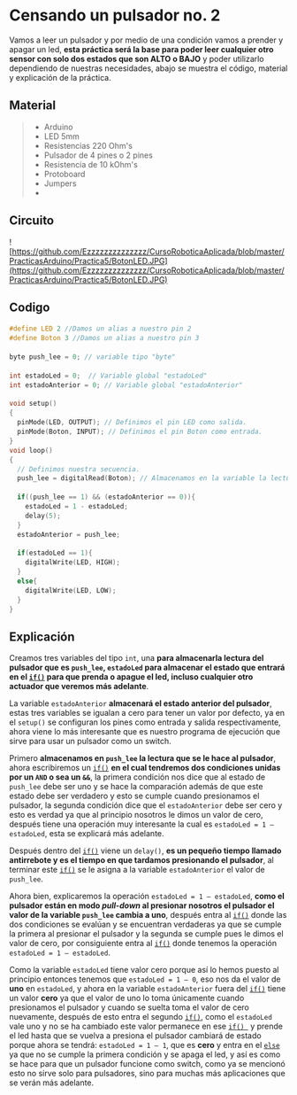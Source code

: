 # Censando un pulsador no. 2
Vamos a leer un pulsador y por medio de una condición vamos a prender y apagar un led, **esta práctica será la base para poder leer cualquier otro sensor con solo dos estados que son ALTO o BAJO** y poder utilizarlo dependiendo de nuestras necesidades, abajo se muestra el código, material y explicación de la práctica.

## Material
> - Arduino
> - LED 5mm 
> - Resistencias 220 Ohm's 
> - Pulsador de 4 pines o 2 pines
> - Resistencia de 10 kOhm's
> - Protoboard
> - Jumpers
> - 
## Circuito
![https://github.com/Ezzzzzzzzzzzzzz/CursoRoboticaAplicada/blob/master/PracticasArduino/Practica5/BotonLED.JPG](https://github.com/Ezzzzzzzzzzzzzz/CursoRoboticaAplicada/blob/master/PracticasArduino/Practica5/BotonLED.JPG)

## Codigo
```c
#define LED 2 //Damos un alias a nuestro pin 2
#define Boton 3 //Damos un alias a nuestro pin 3

byte push_lee = 0; // variable tipo "byte"

int estadoLed = 0;	// Variable global "estadoLed"
int estadoAnterior = 0; // Variable global "estadoAnterior"

void setup()
{
  pinMode(LED, OUTPUT); // Definimos el pin LED como salida.
  pinMode(Boton, INPUT); // Definimos el pin Boton como entrada.
}
void loop()
{
  // Definimos nuestra secuencia.
  push_lee = digitalRead(Boton); // Almacenamos en la variable la lectura del boton.
  
  if((push_lee == 1) && (estadoAnterior == 0)){ 
    estadoLed = 1 - estadoLed;
    delay(5);
  }
  estadoAnterior = push_lee;
  
  if(estadoLed == 1){
    digitalWrite(LED, HIGH);
  }
  else{
    digitalWrite(LED, LOW); 
  }
}
```
## Explicación

Creamos tres variables del tipo ``int``, una **para almacenarla lectura del pulsador que es ``push_lee``, ``estadoLed`` para almacenar el estado que entrará en el [``if()``](https://github.com/Ezzzzzzzzzzzzzz/CursoRoboticaAplicada/blob/master/Sentencias/Sentencia%20if.md) para que prenda o apague el led, incluso cualquier otro actuador que veremos más adelante**. 

La variable ``estadoAnterior`` **almacenará el estado anterior del pulsador**, estas tres variables se igualan a cero para tener un valor por defecto, ya en el ``setup()`` se configuran los pines como entrada y salida respectivamente, ahora viene lo más interesante que es nuestro programa de ejecución que sirve para usar un pulsador como un switch.

Primero **almacenamos en ``push_lee`` la lectura que se le hace al pulsador**, ahora escribiremos un [``if()``](https://github.com/Ezzzzzzzzzzzzzz/CursoRoboticaAplicada/blob/master/Sentencias/Sentencia%20if.md) **en el cual tendremos dos condiciones unidas por un ``AND`` o sea un ``&&``**, la primera condición nos dice que al estado de ``push_lee`` debe ser uno y se hace la comparación además de que este estado debe ser verdadero y esto se cumple cuando presionamos el pulsador, la segunda condición dice que el ``estadoAnterior`` debe ser cero y esto es verdad ya que al principio nosotros le dimos un valor de cero, después tiene una operación muy interesante la cual es ``estadoLed = 1 – estadoLed``, esta se explicará más adelante.

Después dentro del [``if()``](https://github.com/Ezzzzzzzzzzzzzz/CursoRoboticaAplicada/blob/master/Sentencias/Sentencia%20if.md) viene un ``delay()``, **es un pequeño tiempo llamado antirrebote y es el tiempo en que tardamos presionando el pulsador**, al terminar este [``if()``](https://github.com/Ezzzzzzzzzzzzzz/CursoRoboticaAplicada/blob/master/Sentencias/Sentencia%20if.md) se le asigna a la variable ``estadoAnterior`` el valor de ``push_lee``.

Ahora bien, explicaremos la operación ``estadoLed = 1 – estadoLed``, **como el pulsador están en modo _pull-down_ al presionar nosotros el pulsador el valor de la variable ``push_lee`` cambia a uno**, después entra al [``if()``](https://github.com/Ezzzzzzzzzzzzzz/CursoRoboticaAplicada/blob/master/Sentencias/Sentencia%20if.md) donde las dos condiciones se evalúan y se encuentran verdaderas ya que se cumple la primera al presionar el pulsador y la segunda se cumple pues le dimos el valor de cero, por consiguiente entra al [``if()``](https://github.com/Ezzzzzzzzzzzzzz/CursoRoboticaAplicada/blob/master/Sentencias/Sentencia%20if.md) donde tenemos la operación ``estadoLed = 1 – estadoLed``.

Como la variable ``estadoLed`` tiene valor cero porque así lo hemos puesto al principio entonces tenemos que ``estadoLed = 1 – 0``, eso nos da el valor de **uno** en ``estadoLed``, y ahora en la variable ``estadoAnterior`` fuera del [``if()``](https://github.com/Ezzzzzzzzzzzzzz/CursoRoboticaAplicada/blob/master/Sentencias/Sentencia%20if.md) tiene un valor **cero** ya que el valor de uno lo toma únicamente cuando presionamos el pulsador y cuando se suelta toma el valor de cero nuevamente, después de esto entra el segundo [``if()``](https://github.com/Ezzzzzzzzzzzzzz/CursoRoboticaAplicada/blob/master/Sentencias/Sentencia%20if.md), como el ``estadoLed`` vale uno y no se ha cambiado este valor permanece en ese [``if() ``](https://github.com/Ezzzzzzzzzzzzzz/CursoRoboticaAplicada/blob/master/Sentencias/Sentencia%20if.md) y prende el led hasta que se vuelva a presiona el pulsador cambiará de estado porque ahora se tendrá: ``estadoLed = 1 – 1``, que es **cero** y entra en el [``else``](https://github.com/Ezzzzzzzzzzzzzz/CursoRoboticaAplicada/blob/master/Sentencias/Sentencia%20if.md) ya que no se cumple la primera condición y se apaga el led, y así es como se hace para que un pulsador funcione como switch, como ya se mencionó esto no sirve solo para pulsadores, sino para muchas más aplicaciones que se verán más adelante.


<!--stackedit_data:
eyJoaXN0b3J5IjpbMTI1OTEwMzkwMCwzODE4MjE4MjcsLTIzOD
k5ODYzNywtMTQwMjM1MDk2NSwxMDQyNTcxMDk3LC0xOTkwNzkw
ODU1XX0=
-->
